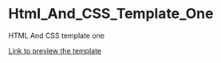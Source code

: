 # Html_And_CSS_Template_One
HTML And CSS template one

[Link to preview the template](https://youssefa111.github.io/Html_And_CSS_Template_One/)
